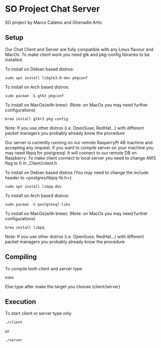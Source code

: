 # SO Project Chat Server
SO project by Marco Calamo and Ghenadie Artic
## Setup
Our Chat Client and Server are fully compatible with any Linux flavour and MacOs.
To make client work you need gtk and pkg-config libraries to be installed.

To install on Debian based distros:
```
sudo apt install libgtk3.0-dev pkgconf
```
To install on Arch based distros:
```
sudo pacman -S gtk3 pkgconf
```
To install on MacOs(with brew): (Note: on MacOs you may need further configurations)
```
brew install gtk+3 pkg-config
```
Note: If you use other distros (i.e. OpenSuse, RedHat...) with different packet managers you probably already know the procedure

Our server is currently running on our remote RasperryPi 4B machine and accepting any request.
If you want to compile server on your machine you may need libpq for postgresql. It will connect to our remote DB on Raspberry.
To make client connect to local server you need to change AWS flag to 0 in _Client/client.h

To install on Debian based distros (You may need to change the include header to <postgres/libpq-fe.h>):
```
sudo apt install libpq-dev
```
To install on Arch based distros:
```
sudo pacman -S postgresql-libs
```
To install on MacOs(with brew): (Note: on MacOs you may need further configurations)
```
brew install libpq
``` 
Note: If you use other distros (i.e. OpenSuse, RedHat...) with different packet managers you probably already know the procedure

## Compiling
To compile both client and server type
```
make
```
Else type after make the target you choose (client/server)
## Execution
To start client or server type only 
```
./client
```
or
```
./server
```